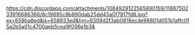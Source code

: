 https://cdn.discordapp.com/attachments/1084929122565890159/1188750233916686366/8c19695c9b890dab25dd45a0f7917fd8.jpg?ex=659ba8ed&is=658933ed&hm=6309d2f3ab0818ecde98801d051b1affc0f5a2b5a01c4700aeb5cea9f056e1b3&
